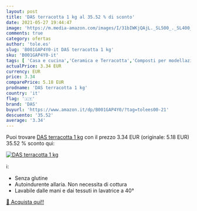 ```yaml
---
layout: post
title: 'DAS terracotta 1 kg al 35.52 % di sconto'
date: 2021-05-27 19:44:47
image: 'https://m.media-amazon.com/images/I/31bIWKjQAjL._SL500_._SL400_.jpg'
comments: true
category: ofertas
author: 'tole.es'
slug: 'B001GAP4Y0-it DAS terracotta 1 kg'
sku: 'B001GAP4Y0-it'
tags: [ 'Casa e cucina','Ceramica e Terracotta','Composti per modellazione','Hobby creativi','Scultura','das', ]
actualPrice: 3.34 EUR
currency: EUR
price: 3.34
comparePrice: 5.18 EUR
prodname: 'DAS terracotta 1 kg'
country: 'it'
flag: '🇮🇹'
brand: 'DAS'
buyurl: 'https://www.amazon.it/dp/B001GAP4Y0/?tag=tolees00-21'
descuento: '35.52'
average: '3.34'
---
```


Puoi trovare [DAS terracotta 1 kg](https://www.amazon.it/dp/B001GAP4Y0/?tag=tolees00-21) con il prezzo 3.34 EUR (originale: 5.18 EUR) 35.52 % sconto qui:

[![DAS terracotta 1 kg](https://m.media-amazon.com/images/I/31bIWKjQAjL._SL500_._SL400_.jpg)](https://www.amazon.it/dp/B001GAP4Y0/?tag=tolees00-21)

ℹ️:

- Senza glutine
- Autoindurente allaria. Non necessita di cottura
- Lavabile dalle mani e dai tessuti in lavatrice a 40°

[🛒 Acquista qui!!](https://www.amazon.it/dp/B001GAP4Y0/?tag=tolees00-21)
